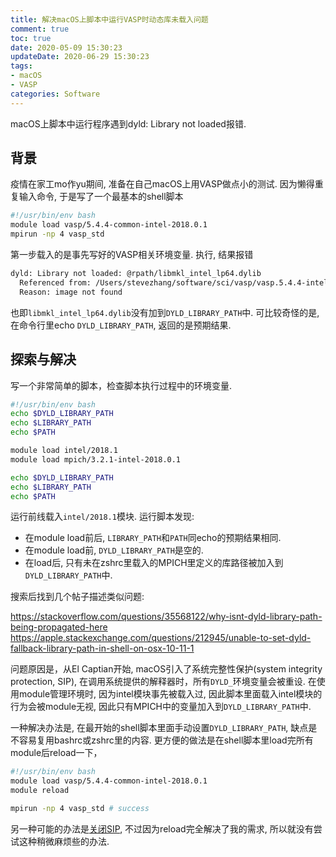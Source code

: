 ```yaml
---
title: 解决macOS上脚本中运行VASP时动态库未载入问题
comment: true
toc: true
date: 2020-05-09 15:30:23
updateDate: 2020-06-29 15:30:23
tags:
- macOS
- VASP
categories: Software
---
```


macOS上脚本中运行程序遇到dyld: Library not loaded报错. <!--more-->

## 背景

疫情在家工mo作yu期间, 准备在自己macOS上用VASP做点小的测试. 因为懒得重复输入命令, 于是写了一个最基本的shell脚本

```bash
#!/usr/bin/env bash
module load vasp/5.4.4-common-intel-2018.0.1
mpirun -np 4 vasp_std
```

第一步载入的是事先写好的VASP相关环境变量. 执行, 结果报错

```bash
dyld: Library not loaded: @rpath/libmkl_intel_lp64.dylib
  Referenced from: /Users/stevezhang/software/sci/vasp/vasp.5.4.4-intel-2018.0.1/common/bin/vasp_std
  Reason: image not found
```

也即`libmkl_intel_lp64.dylib`没有加到`DYLD_LIBRARY_PATH`中. 可比较奇怪的是, 在命令行里echo `DYLD_LIBRARY_PATH`, 返回的是预期结果.

## 探索与解决

写一个非常简单的脚本，检查脚本执行过程中的环境变量.

```bash
#!/usr/bin/env bash
echo $DYLD_LIBRARY_PATH
echo $LIBRARY_PATH
echo $PATH

module load intel/2018.1
module load mpich/3.2.1-intel-2018.0.1

echo $DYLD_LIBRARY_PATH
echo $LIBRARY_PATH
echo $PATH
```

运行前线载入`intel/2018.1`模块. 运行脚本发现:

- 在module load前后, `LIBRARY_PATH`和`PATH`同echo的预期结果相同.
- 在module load前, `DYLD_LIBRARY_PATH`是空的.
- 在load后, 只有未在zshrc里载入的MPICH里定义的库路径被加入到`DYLD_LIBRARY_PATH`中.

搜索后找到几个帖子描述类似问题:

<https://stackoverflow.com/questions/35568122/why-isnt-dyld-library-path-being-propagated-here>
<https://apple.stackexchange.com/questions/212945/unable-to-set-dyld-fallback-library-path-in-shell-on-osx-10-11-1>

问题原因是，从El Captian开始, macOS引入了系统完整性保护(system integrity protection, SIP), 在调用系统提供的解释器时，所有`DYLD_`环境变量会被重设. 在使用module管理环境时, 因为intel模块事先被载入过, 因此脚本里面载入intel模块的行为会被module无视, 因此只有MPICH中的变量加入到`DYLD_LIBRARY_PATH`中.

一种解决办法是, 在最开始的shell脚本里面手动设置`DYLD_LIBRARY_PATH`, 缺点是不容易复用bashrc或zshrc里的内容. 更方便的做法是在shell脚本里load完所有module后reload一下，

```bash
#!/usr/bin/env bash
module load vasp/5.4.4-common-intel-2018.0.1
module reload

mpirun -np 4 vasp_std # success
```

另一种可能的办法是[关闭SIP](https://blog.csdn.net/qq285744011/article/details/82219340), 不过因为reload完全解决了我的需求, 所以就没有尝试这种稍微麻烦些的办法.
